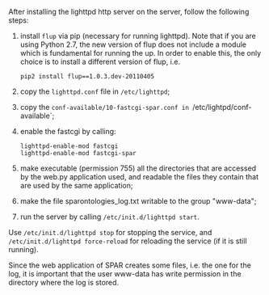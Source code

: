 After installing the lighttpd http server on the server, follow the following steps:

1. install `flup` via pip (necessary for running lighttpd). Note that if you are using Python 2.7, the new version of flup does not include a module which is fundamental for running the up. In order to enable this, the only choice is to install a different version of flup, i.e. 

   ```
   pip2 install flup==1.0.3.dev-20110405
   ```

1. copy the `lighttpd.conf` file in `/etc/lighttpd`;
1. copy the `conf-available/10-fastcgi-spar.conf in `/etc/lightpd/conf-available`;
1. enable the fastcgi by calling:
 
   ```
   lighttpd-enable-mod fastcgi
   lighttpd-enable-mod fastcgi-spar
   ```
1. make executable (permission 755) all the directories that are accessed by the web.py application used, and readable the files they contain that are used by the same application;
1. make the file sparontologies_log.txt writable to the group "www-data";
1. run the server by calling `/etc/init.d/lighttpd start`.

Use `/etc/init.d/lighttpd stop` for stopping the service, and `/etc/init.d/lighttpd force-reload` for reloading the service (if it is still running).

Since the web application of SPAR creates some files, i.e. the one for the log, it is important that the user www-data has write permission in the directory where the log is stored.